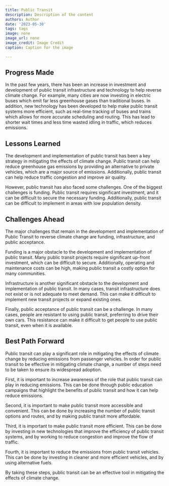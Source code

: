 ```yaml
---
title: Public Transit
description: Description of the content
authors: Author
date: '2023-05-30'
tags: tags
image: none
image_url: none
image_credit: Image Credit
caption: Caption for the image

---
```




## Progress Made

In the past few years, there has been an increase in investment and development of public transit infrastructure and technology to help reverse climate change. For example, many cities are now investing in electric buses which emit far less greenhouse gases than traditional buses. In addition, new technology has been developed to help make public transit systems more efficient, such as real-time tracking of buses and trains which allows for more accurate scheduling and routing. This has lead to shorter wait times and less time wasted idling in traffic, which reduces emissions.

## Lessons Learned

The development and implementation of public transit has been a key strategy in mitigating the effects of climate change. Public transit can help reduce greenhouse gas emissions by providing an alternative to private vehicles, which are a major source of emissions. Additionally, public transit can help reduce traffic congestion and improve air quality.

However, public transit has also faced some challenges. One of the biggest challenges is funding. Public transit requires significant investment, and it can be difficult to secure the necessary funding. Additionally, public transit can be difficult to implement in areas with low population density.

## Challenges Ahead

The major challenges that remain in the development and implementation of Public Transit to reverse climate change are funding, infrastructure, and public acceptance.

Funding is a major obstacle to the development and implementation of public transit. Many public transit projects require significant up-front investment, which can be difficult to secure. Additionally, operating and maintenance costs can be high, making public transit a costly option for many communities.

Infrastructure is another significant obstacle to the development and implementation of public transit. In many cases, transit infrastructure does not exist or is not adequate to meet demand. This can make it difficult to implement new transit projects or expand existing ones.

Finally, public acceptance of public transit can be a challenge. In many cases, people are resistant to using public transit, preferring to drive their own cars. This resistance can make it difficult to get people to use public transit, even when it is available.

## Best Path Forward

Public transit can play a significant role in mitigating the effects of climate change by reducing emissions from passenger vehicles. In order for public transit to be effective in mitigating climate change, a number of steps need to be taken to ensure its widespread adoption.

First, it is important to increase awareness of the role that public transit can play in reducing emissions. This can be done through public education campaigns that highlight the benefits of public transit and how it can help reduce emissions.

Second, it is important to make public transit more accessible and convenient. This can be done by increasing the number of public transit options and routes, and by making public transit more affordable.

Third, it is important to make public transit more efficient. This can be done by investing in new technologies that improve the efficiency of public transit systems, and by working to reduce congestion and improve the flow of traffic.

Fourth, it is important to reduce the emissions from public transit vehicles. This can be done by investing in cleaner and more efficient vehicles, and by using alternative fuels.

By taking these steps, public transit can be an effective tool in mitigating the effects of climate change.

